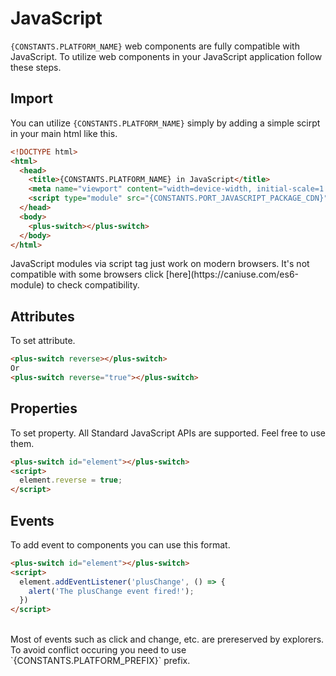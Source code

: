 # JavaScript

`{CONSTANTS.PLATFORM_NAME}` web components are fully compatible with JavaScript. To utilize web components in your JavaScript application follow these steps.

## Import

You can utilize `{CONSTANTS.PLATFORM_NAME}` simply by adding a simple scirpt in your main html like this.

```html
<!DOCTYPE html>
<html>
  <head>
    <title>{CONSTANTS.PLATFORM_NAME} in JavaScript</title>
    <meta name="viewport" content="width=device-width, initial-scale=1.0">
    <script type="module" src="{CONSTANTS.PORT_JAVASCRIPT_PACKAGE_CDN}"></script>
  </head>
  <body>
    <plus-switch></plus-switch>
  </body>
</html>
```

<Alert type="warning">
  JavaScript modules via script tag just work on modern browsers. It's not compatible with some browsers click [here](https://caniuse.com/es6-module) to check compatibility.
</Alert>

## Attributes

To set attribute.

```html
<plus-switch reverse></plus-switch>
Or
<plus-switch reverse="true"></plus-switch>
```

## Properties

To set property. All Standard JavaScript APIs are supported. Feel free to use them.

```html
<plus-switch id="element"></plus-switch>
<script>
  element.reverse = true;
</script>
```

## Events

To add event to components you can use this format.

```html
<plus-switch id="element"></plus-switch>
<script>
  element.addEventListener('plusChange', () => {
    alert('The plusChange event fired!');
  })
</script>
```

<br/>

<Alert type="info">
  Most of events such as click and change, etc. are prereserved by explorers. To avoid conflict occuring you need to use `{CONSTANTS.PLATFORM_PREFIX}` prefix.
</Alert>
